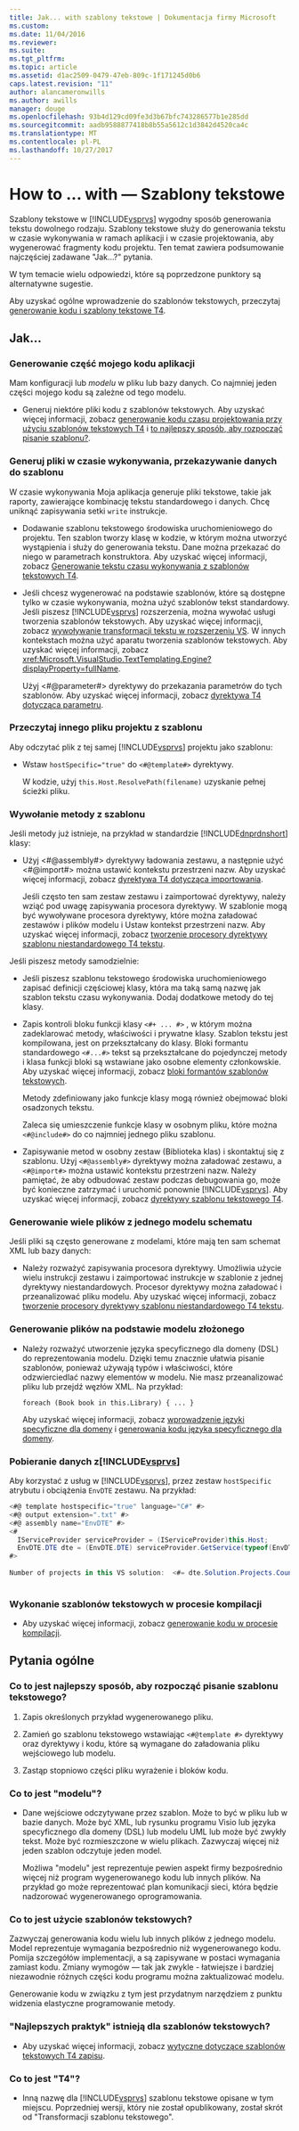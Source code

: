```yaml
---
title: Jak... with szablony tekstowe | Dokumentacja firmy Microsoft
ms.custom: 
ms.date: 11/04/2016
ms.reviewer: 
ms.suite: 
ms.tgt_pltfrm: 
ms.topic: article
ms.assetid: d1ac2509-0479-47eb-809c-1f171245d0b6
caps.latest.revision: "11"
author: alancameronwills
ms.author: awills
manager: douge
ms.openlocfilehash: 93b4d129cd09fe3d3b67bfc743286577b1e285dd
ms.sourcegitcommit: aadb9588877418b8b55a5612c1d3842d4520ca4c
ms.translationtype: MT
ms.contentlocale: pl-PL
ms.lasthandoff: 10/27/2017
---
```

# <a name="how-to--with-text-templates"></a>How to ... with — Szablony tekstowe
Szablony tekstowe w [!INCLUDE[vsprvs](../code-quality/includes/vsprvs_md.md)] wygodny sposób generowania tekstu dowolnego rodzaju. Szablony tekstowe służy do generowania tekstu w czasie wykonywania w ramach aplikacji i w czasie projektowania, aby wygenerować fragmenty kodu projektu. Ten temat zawiera podsumowanie najczęściej zadawane "Jak...?" pytania.  
  
 W tym temacie wielu odpowiedzi, które są poprzedzone punktory są alternatywne sugestie.  
  
 Aby uzyskać ogólne wprowadzenie do szablonów tekstowych, przeczytaj [generowanie kodu i szablony tekstowe T4](../modeling/code-generation-and-t4-text-templates.md).  
  
## <a name="how-to-"></a>Jak...  
  
### <a name="generate-part-of-my-application-code"></a>Generowanie część mojego kodu aplikacji  
 Mam konfiguracji lub *modelu* w pliku lub bazy danych. Co najmniej jeden części mojego kodu są zależne od tego modelu.  
  
-   Generuj niektóre pliki kodu z szablonów tekstowych. Aby uzyskać więcej informacji, zobacz [generowanie kodu czasu projektowania przy użyciu szablonów tekstowych T4](../modeling/design-time-code-generation-by-using-t4-text-templates.md) i [to najlepszy sposób, aby rozpocząć pisanie szablonu?](#starting).  
  
### <a name="generate-files-at-run-time-passing-data-into-the-template"></a>Generuj pliki w czasie wykonywania, przekazywanie danych do szablonu  
 W czasie wykonywania Moja aplikacja generuje pliki tekstowe, takie jak raporty, zawierające kombinację tekstu standardowego i danych. Chcę uniknąć zapisywania setki `write` instrukcje.  
  
-   Dodawanie szablonu tekstowego środowiska uruchomieniowego do projektu. Ten szablon tworzy klasę w kodzie, w którym można utworzyć wystąpienia i służy do generowania tekstu. Dane można przekazać do niego w parametrach konstruktora. Aby uzyskać więcej informacji, zobacz [Generowanie tekstu czasu wykonywania z szablonów tekstowych T4](../modeling/run-time-text-generation-with-t4-text-templates.md).  
  
-   Jeśli chcesz wygenerować na podstawie szablonów, które są dostępne tylko w czasie wykonywania, można użyć szablonów tekst standardowy. Jeśli piszesz [!INCLUDE[vsprvs](../code-quality/includes/vsprvs_md.md)] rozszerzenia, można wywołać usługi tworzenia szablonów tekstowych. Aby uzyskać więcej informacji, zobacz [wywoływanie transformacji tekstu w rozszerzeniu VS](../modeling/invoking-text-transformation-in-a-vs-extension.md). W innych kontekstach można użyć aparatu tworzenia szablonów tekstowych. Aby uzyskać więcej informacji, zobacz <xref:Microsoft.VisualStudio.TextTemplating.Engine?displayProperty=fullName>.  
  
     Użyj \<#@parameter#> dyrektywy do przekazania parametrów do tych szablonów. Aby uzyskać więcej informacji, zobacz [dyrektywa T4 dotycząca parametru](../modeling/t4-parameter-directive.md).  
  
### <a name="read-another-project-file-from-a-template"></a>Przeczytaj innego pliku projektu z szablonu  
 Aby odczytać plik z tej samej [!INCLUDE[vsprvs](../code-quality/includes/vsprvs_md.md)] projektu jako szablonu:  
  
-   Wstaw `hostSpecific="true"` do `<#@template#>` dyrektywy.  
  
     W kodzie, użyj `this.Host.ResolvePath(filename)` uzyskanie pełnej ścieżki pliku.  
  
### <a name="invoke-methods-from-a-template"></a>Wywołanie metody z szablonu  
 Jeśli metody już istnieje, na przykład w standardzie [!INCLUDE[dnprdnshort](../code-quality/includes/dnprdnshort_md.md)] klasy:  
  
-   Użyj \<#@assembly#> dyrektywy ładowania zestawu, a następnie użyć \<#@import#> można ustawić kontekstu przestrzeni nazw. Aby uzyskać więcej informacji, zobacz [dyrektywa T4 dotycząca importowania](../modeling/t4-import-directive.md).  
  
     Jeśli często ten sam zestaw zestawu i zaimportować dyrektywy, należy wziąć pod uwagę zapisywania procesora dyrektywy. W szablonie mogą być wywoływane procesora dyrektywy, które można załadować zestawów i plików modelu i Ustaw kontekst przestrzeni nazw. Aby uzyskać więcej informacji, zobacz [tworzenie procesory dyrektywy szablonu niestandardowego T4 tekstu](../modeling/creating-custom-t4-text-template-directive-processors.md).  
  
 Jeśli piszesz metody samodzielnie:  
  
-   Jeśli piszesz szablonu tekstowego środowiska uruchomieniowego zapisać definicji częściowej klasy, która ma taką samą nazwę jak szablon tekstu czasu wykonywania. Dodaj dodatkowe metody do tej klasy.  
  
-   Zapis kontroli bloku funkcji klasy `<#+ ... #>` , w którym można zadeklarować metody, właściwości i prywatne klasy. Szablon tekstu jest kompilowana, jest on przekształcany do klasy. Bloki formantu standardowego `<#...#>` tekst są przekształcane do pojedynczej metody i klasa funkcji bloki są wstawiane jako osobne elementy członkowskie. Aby uzyskać więcej informacji, zobacz [bloki formantów szablonów tekstowych](../modeling/text-template-control-blocks.md).  
  
     Metody zdefiniowany jako funkcje klasy mogą również obejmować bloki osadzonych tekstu.  
  
     Zaleca się umieszczenie funkcje klasy w osobnym pliku, które można `<#@include#>` do co najmniej jednego pliku szablonu.  
  
-   Zapisywanie metod w osobny zestaw (Biblioteka klas) i skontaktuj się z szablonu. Użyj `<#@assembly#>` dyrektywy można załadować zestawu, a `<#@import#>` można ustawić kontekstu przestrzeni nazw. Należy pamiętać, że aby odbudować zestaw podczas debugowania go, może być konieczne zatrzymać i uruchomić ponownie [!INCLUDE[vsprvs](../code-quality/includes/vsprvs_md.md)]. Aby uzyskać więcej informacji, zobacz [dyrektywy szablonu tekstowego T4](../modeling/t4-text-template-directives.md).  
  
### <a name="generate-many-files-from-one-model-schema"></a>Generowanie wiele plików z jednego modelu schematu  
 Jeśli pliki są często generowane z modelami, które mają ten sam schemat XML lub bazy danych:  
  
-   Należy rozważyć zapisywania procesora dyrektywy. Umożliwia użycie wielu instrukcji zestawu i zaimportować instrukcje w szablonie z jednej dyrektywy niestandardowych. Procesor dyrektywy można załadować i przeanalizować pliku modelu. Aby uzyskać więcej informacji, zobacz [tworzenie procesory dyrektywy szablonu niestandardowego T4 tekstu](../modeling/creating-custom-t4-text-template-directive-processors.md).  
  
### <a name="generate-files-from-a-complex-model"></a>Generowanie plików na podstawie modelu złożonego  
  
-   Należy rozważyć utworzenie języka specyficznego dla domeny (DSL) do reprezentowania modelu. Dzięki temu znacznie ułatwia pisanie szablonów, ponieważ używają typów i właściwości, które odzwierciedlać nazwy elementów w modelu. Nie masz przeanalizować pliku lub przejdź węzłów XML. Na przykład:  
  
     `foreach (Book book in this.Library) { ... }`  
  
     Aby uzyskać więcej informacji, zobacz [wprowadzenie języki specyficzne dla domeny](../modeling/getting-started-with-domain-specific-languages.md) i [generowania kodu języka specyficznego dla domeny](../modeling/generating-code-from-a-domain-specific-language.md).  
  
### <a name="get-data-from-includevsprvscode-qualityincludesvsprvsmdmd"></a>Pobieranie danych z[!INCLUDE[vsprvs](../code-quality/includes/vsprvs_md.md)]  
 Aby korzystać z usług w [!INCLUDE[vsprvs](../code-quality/includes/vsprvs_md.md)], przez zestaw `hostSpecific` atrybutu i obciążenia `EnvDTE` zestawu. Na przykład:  
  
```csharp  
<#@ template hostspecific="true" language="C#" #>  
<#@ output extension=".txt" #>  
<#@ assembly name="EnvDTE" #>  
<#  
  IServiceProvider serviceProvider = (IServiceProvider)this.Host;  
  EnvDTE.DTE dte = (EnvDTE.DTE) serviceProvider.GetService(typeof(EnvDTE.DTE));  
#>  
  
Number of projects in this VS solution:  <#= dte.Solution.Projects.Count #>  
  
```  
  
### <a name="execute-text-templates-in-the-build-process"></a>Wykonanie szablonów tekstowych w procesie kompilacji  
  
-   Aby uzyskać więcej informacji, zobacz [generowanie kodu w procesie kompilacji](../modeling/code-generation-in-a-build-process.md).  
  
## <a name="more-general-questions"></a>Pytania ogólne  
  
###  <a name="starting"></a>Co to jest najlepszy sposób, aby rozpocząć pisanie szablonu tekstowego?  
  
1.  Zapis określonych przykład wygenerowanego pliku.  
  
2.  Zamień go szablonu tekstowego wstawiając `<#@template #>` dyrektywy oraz dyrektywy i kodu, które są wymagane do załadowania pliku wejściowego lub modelu.  
  
3.  Zastąp stopniowo części pliku wyrażenie i bloków kodu.  
  
### <a name="what-is-a-model"></a>Co to jest "modelu"?  
  
-   Dane wejściowe odczytywane przez szablon. Może to być w pliku lub w bazie danych. Może być XML, lub rysunku programu Visio lub języka specyficznego dla domeny (DSL) lub modelu UML lub może być zwykły tekst. Może być rozmieszczone w wielu plikach. Zazwyczaj więcej niż jeden szablon odczytuje jeden model.  
  
     Możliwa "modelu" jest reprezentuje pewien aspekt firmy bezpośrednio więcej niż program wygenerowanego kodu lub innych plików. Na przykład go może reprezentować plan komunikacji sieci, która będzie nadzorować wygenerowanego oprogramowania.  
  
### <a name="what-is-the-benefit-of-using-text-templates"></a>Co to jest użycie szablonów tekstowych?  
 Zazwyczaj generowania kodu wielu lub innych plików z jednego modelu. Model reprezentuje wymagania bezpośrednio niż wygenerowanego kodu. Pomija szczegółów implementacji, a są zapisywane w postaci wymagania zamiast kodu. Zmiany wymogów — tak jak zwykle - łatwiejsze i bardziej niezawodnie różnych części kodu programu można zaktualizować modelu.  
  
 Generowanie kodu w związku z tym jest przydatnym narzędziem z punktu widzenia elastyczne programowanie metody.  
  
### <a name="what-best-practices-are-there-for-text-templates"></a>"Najlepszych praktyk" istnieją dla szablonów tekstowych?  
  
-   Aby uzyskać więcej informacji, zobacz [wytyczne dotyczące szablonów tekstowych T4 zapisu](../modeling/guidelines-for-writing-t4-text-templates.md).  
  
### <a name="what-is-t4"></a>Co to jest "T4"?  
  
-   Inną nazwę dla [!INCLUDE[vsprvs](../code-quality/includes/vsprvs_md.md)] szablonu tekstowe opisane w tym miejscu. Poprzedniej wersji, który nie został opublikowany, został skrót od "Transformacji szablonu tekstowego".
